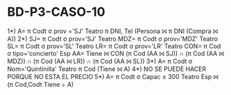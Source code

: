 # BD-P3-CASO-10
1*) A= π Codt σ prov ='SJ' Teatro
    π DNI, Tel (Persona ⨝ π DNI (Compra ⨝ A))
2*) SJ= π Codt σ prov='SJ' Teatro
    MDZ= π Codt σ prov='MDZ' Teatro
    SL= π Codt σ prov='SL' Teatro
    LR= π Codt σ prov='LR' Teatro
    CON= π Cod σ tipo='concierto' Esp
    AA= Tiene ⨝ CON
    (π Cod (AA ⨝ SJ)) ∩ (π Cod (AA ⨝ MDZ)) ∩ (π Cod (AA ⨝ LR)) ∩ (π Cod (AA ⨝ SL))
3*) A= π Codt σ Nom='Quintinilla' Teatro
    π Cod (Tiene ⨝ A)
4*) NO SE PUEDE HACER PORQUE NO ESTA EL PRECIO
5*) A= π Codt σ Capac ≤ 300 Teatro
    Esp ⨝ (π Cod,Codt Tiene ÷ A)
